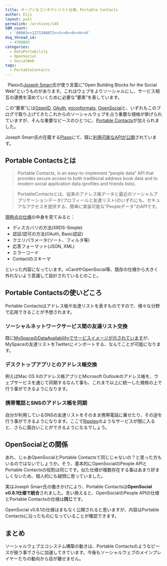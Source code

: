 ```yaml
---
title: オープンなコンタクトリスト仕様、Portable Contacts
author: Eiji
layout: post
permalink: /archives/145
SBM_count:
  - '00003<>1271388872<>3<>0<>0<>0<>0'
dsq_thread_id:
  - 4708803
categories:
  - DataPortability
  - OpenSocial
  - SocialWeb
tags:
  - PortableContacts
---
```

<div class="wp_plus_one_button" style="margin: 0 8px 8px 0; float:left; ">
  <g:plusone href="http://devlog.agektmr.com/archives/145" callback="wp_plus_one_handler"></g:plusone>
</div>

Plaxoの<a href="http://www.josephsmarr.com/" target="_blank">Joseph Smarr</a>氏が使う言葉に&#8221;Open Building Blocks for the Social Web&#8221;というものがあります。これはウェブをよりソーシャルにし、サービス相互の連携を深めていくために必要な&#8221;要素&#8221;を表しています。

この&#8221;要素&#8221;には<a href="http://openid.net/" target="_blank">OpenID</a>, <a href="http://oauth.net/" target="_blank">OAuth</a>, <a href="http://microformats.org/" target="_blank">microformats</a>, <a href="http://www.opensocial.org/" target="_blank">OpenSocial</a>と、いずれもこのブログで取り上げてきたこれからのソーシャルウェブを占う重要な規格が挙げられていますが、そんな重要なピースのひとつに、<a href="http://portablecontacts.net/" target="_blank">Portable Contacts</a>が加えられました。

Joseph Smarr氏の在籍する<a href="http://www.plaxo.com" target="_blank">Plaxo</a>にて、既に<a href="http://www.plaxo.com/api/portablecontacts" target="_blank">利用可能なAPIが公開</a>されています。

## Portable Contactsとは

> Portable Contacts, is an easy-to-implement &#8220;people data&#8221; API that provides secure access to both traditional address book data and to modern social application data (profiles and friends lists).

> PortableContactsとは、従来のアドレス帳データと最近のソーシャルアプリケーションデータ(プロフィールと友達リスト)のいずれにも、セキュアなアクセスを提供する、簡単に実装可能な&#8221;Peopleデータ&#8221;のAPIです。

<a href="http://portablecontacts.net/draft-spec.html" target="_blank">現時点の仕様</a>の中身を見てみると：

*   ディスカバリの方法(XRDS-Simple)
*   認証/認可の方法(OAuth, Basic認証)
*   クエリパラメータ(ソート、フィルタ等)
*   応答フォーマット(JSON, XML)
*   エラーコード
*   Contactのスキーマ

といった内容になっています。vCardやOpenSocial等、既存の仕様から大きく外れないよう意識して設計されているとのこと。

## Portable Contactsの使いどころ

Portable Contactsはアドレス帳や友達リストを表すものですので、様々な分野で応用できることが予想されます。

### ソーシャルネットワークサービス間の友達リスト交換

既に<a href="http://jp.techcrunch.com/archives/20080508myspace-embraces-data-portability-partners-with-yahoo-ebay-and-twitter/" target="_blank">MySpaceのDataAvailabilityでサービスイメージが示されています</a>が、MySpaceの友達リストをTwitterにインポートする、なんてことが可能になります。

### デスクトップアプリとのアドレス帳交換

例えばMac OS Xのアドレス帳アプリとMicrosoft Outlookのアドレス帳を、ウェブサービスを通じて同期するなんて事も、これまで以上に統一した規格の上で行う事ができるようになります。

### 携帯電話とSNSのアドレス帳を同期

自分が利用しているSNSの友達リストをそのまま携帯電話に乗せたり、その逆を行う事ができるようになります。ここで<a href="http://www.ripplex.com/" target="_blank">Ripplex</a>のようなサービスが間に入ると、さらに面白いことができるようになるでしょう。

## OpenSocialとの関係

あれ、じゃあOpenSocialとPortable Contactsて同じじゃないの？と思った方もいるのではないでしょうか。そう、基本的にOpenSocialのPeople APIとPortable Contactsの役割は同じです。似た仕様が複数存在する事はあまり好ましくないため、個人的にも疑問に思っていました。

実はJoseph Smarr氏の働きかけにより、Portable Contactsは**OpenSocial v0.8.1仕様で統合**されました。言い換えると、OpenSocialのPeople APIの仕様とPortable Contactsの仕様は**同じ**です。

OpenSocial v0.8.1の仕様はまもなく公開されると思いますが、内容はPortable Contactsに沿ったものになっていることが確認できます。

## まとめ

ソーシャルウェブエコシステム構築の動きは、Portable Contactsのようなピースが揃う事でさらに加速してきています。今後もソーシャルウェブのメインプレイヤーたちの動向から目が離せません。